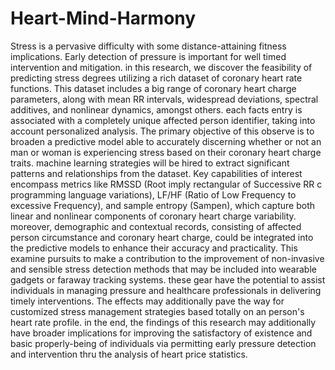 # Heart-Mind-Harmony

Stress is a pervasive difficulty with some distance-attaining fitness implications. Early 
detection of pressure is important for well timed intervention and mitigation. in this research, we 
discover the feasibility of predicting stress degrees utilizing a rich dataset of coronary heart rate 
functions. This dataset includes a big range of coronary heart charge parameters, along with 
mean RR intervals, widespread deviations, spectral additives, and nonlinear dynamics, amongst 
others. each facts entry is associated with a completely unique affected person identifier, taking 
into account personalized analysis. The primary objective of this observe is to broaden a 
predictive model able to accurately discerning whether or not an man or woman is experiencing 
stress based on their coronary heart charge traits. machine learning strategies will be hired to 
extract significant patterns and relationships from the dataset. Key capabilities of interest 
encompass metrics like RMSSD (Root imply rectangular of Successive RR c programming 
language variations), LF/HF (Ratio of Low Frequency to excessive Frequency), and sample 
entropy (Sampen), which capture both linear and nonlinear components of coronary heart 
charge variability. moreover, demographic and contextual records, consisting of affected person 
circumstance and coronary heart charge, could be integrated into the predictive models to 
enhance their accuracy and practicality. This examine pursuits to make a contribution to the 
improvement of non-invasive and sensible stress detection methods that may be included into 
wearable gadgets or faraway tracking systems. these gear have the potential to assist individuals 
in managing pressure and healthcare professionals in delivering timely interventions. The effects 
may additionally pave the way for customized stress management strategies based totally on an 
person's heart rate profile. in the end, the findings of this research may additionally have broader 
implications for improving the satisfactory of existence and basic properly-being of individuals 
via permitting early pressure detection and intervention thru the analysis of heart price statistics. 
